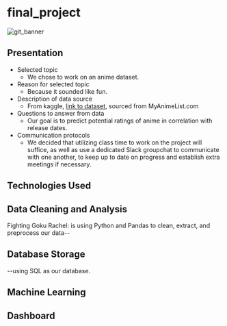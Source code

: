 # final_project

![git_banner](gitbanner.png)

## Presentation

* Selected topic
  - We chose to work on an anime dataset.
* Reason for selected topic
  - Because it sounded like fun.
* Description of data source
  - From kaggle, [link to dataset](https://www.kaggle.com/datasets/andreuvallhernndez/myanimelist), sourced from MyAnimeList.com
* Questions to answer from data
  - Our goal is to predict potential ratings of anime in correlation with release dates.
* Communication protocols
  - We decided that utilizing class time to work on the project will suffice, as well as use a dedicated Slack groupchat to communicate with one another, to keep up to date on progress and establish extra meetings if necessary.



## Technologies Used

## Data Cleaning and Analysis
Fighting Goku Rachel: is using Python and Pandas to clean, extract, and preprocess our data--

## Database Storage
--using SQL as our database.

## Machine Learning

## Dashboard


